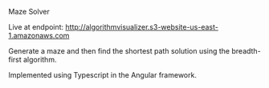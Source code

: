 Maze Solver

Live at endpoint: http://algorithmvisualizer.s3-website-us-east-1.amazonaws.com

Generate a maze and then find the shortest path solution using the breadth-first algorithm.

Implemented using Typescript in the Angular framework.
